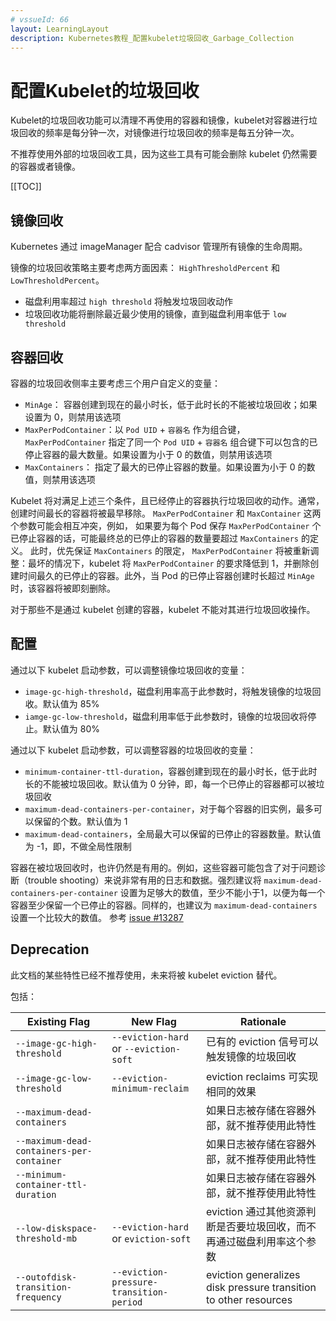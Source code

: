 ```yaml
---
# vssueId: 66
layout: LearningLayout
description: Kubernetes教程_配置kubelet垃圾回收_Garbage_Collection
---
```


# 配置Kubelet的垃圾回收

<AdSenseTitle>

Kubelet的垃圾回收功能可以清理不再使用的容器和镜像，kubelet对容器进行垃圾回收的频率是每分钟一次，对镜像进行垃圾回收的频率是每五分钟一次。

不推荐使用外部的垃圾回收工具，因为这些工具有可能会删除 kubelet 仍然需要的容器或者镜像。

[[TOC]]

</AdSenseTitle>

## 镜像回收

Kubernetes 通过 imageManager 配合 cadvisor 管理所有镜像的生命周期。

镜像的垃圾回收策略主要考虑两方面因素： `HighThresholdPercent` 和 `LowThresholdPercent`。
* 磁盘利用率超过 `high threshold` 将触发垃圾回收动作
* 垃圾回收功能将删除最近最少使用的镜像，直到磁盘利用率低于 `low threshold`

## 容器回收

容器的垃圾回收侧率主要考虑三个用户自定义的变量：
* `MinAge`： 容器创建到现在的最小时长，低于此时长的不能被垃圾回收；如果设置为 0，则禁用该选项
* `MaxPerPodContainer`：以 `Pod UID` + `容器名` 作为组合键，`MaxPerPodContainer` 指定了同一个 `Pod UID` + `容器名` 组合键下可以包含的已停止容器的最大数量。如果设置为小于 0 的数值，则禁用该选项
* `MaxContainers`： 指定了最大的已停止容器的数量。如果设置为小于 0 的数值，则禁用该选项

Kubelet 将对满足上述三个条件，且已经停止的容器执行垃圾回收的动作。通常，创建时间最长的容器将被最早移除。 `MaxPerPodContainer` 和 `MaxContainer` 这两个参数可能会相互冲突，例如， 如果要为每个 Pod 保存 `MaxPerPodContainer` 个已停止容器的话，可能最终总的已停止的容器的数量要超过 `MaxContainers` 的定义。 此时，优先保证 `MaxContainers` 的限定， `MaxPerPodContainer` 将被重新调整：最坏的情况下，kubelet 将 `MaxPerPodContainer` 的要求降低到 1，并删除创建时间最久的已停止的容器。此外，当 Pod 的已停止容器创建时长超过 `MinAge` 时，该容器将被即刻删除。

对于那些不是通过 kubelet 创建的容器，kubelet 不能对其进行垃圾回收操作。

## 配置

通过以下 kubelet 启动参数，可以调整镜像垃圾回收的变量：
* `image-gc-high-threshold`，磁盘利用率高于此参数时，将触发镜像的垃圾回收。默认值为  85%
* `iamge-gc-low-threshold`，磁盘利用率低于此参数时，镜像的垃圾回收将停止。默认值为 80%

通过以下 kubelet 启动参数，可以调整容器的垃圾回收的变量：
* `minimum-container-ttl-duration`，容器创建到现在的最小时长，低于此时长的不能被垃圾回收。默认值为 0 分钟，即，每一个已停止的容器都可以被垃圾回收
* `maximum-dead-containers-per-container`，对于每个容器的旧实例，最多可以保留的个数。默认值为 1
* `maximum-dead-containers`，全局最大可以保留的已停止的容器数量。默认值为 -1，即，不做全局性限制

容器在被垃圾回收时，也许仍然是有用的。例如，这些容器可能包含了对于问题诊断（trouble shooting）来说非常有用的日志和数据。强烈建议将 `maximum-dead-containers-per-container` 设置为足够大的数值，至少不能小于1，以便为每一个容器至少保留一个已停止的容器。同样的，也建议为 `maximum-dead-containers` 设置一个比较大的数值。 参考 [issue #13287](https://github.com/kubernetes/kubernetes/issues/13287)

## Deprecation

此文档的某些特性已经不推荐使用，未来将被 kubelet eviction 替代。

包括：

| Existing Flag                             | New Flag                                | Rationale                                                    |
| ----------------------------------------- | --------------------------------------- | ------------------------------------------------------------ |
| `--image-gc-high-threshold`               | `--eviction-hard` or `--eviction-soft`  | 已有的 eviction 信号可以触发镜像的垃圾回收                   |
| `--image-gc-low-threshold`                | `--eviction-minimum-reclaim`            | eviction reclaims 可实现相同的效果                           |
| `--maximum-dead-containers`               |                                         | 如果日志被存储在容器外部，就不推荐使用此特性                 |
| `--maximum-dead-containers-per-container` |                                         | 如果日志被存储在容器外部，就不推荐使用此特性                 |
| `--minimum-container-ttl-duration`        |                                         | 如果日志被存储在容器外部，就不推荐使用此特性                 |
| `--low-diskspace-threshold-mb`            | `--eviction-hard` or `eviction-soft`    | eviction 通过其他资源判断是否要垃圾回收，而不再通过磁盘利用率这个参数 |
| `--outofdisk-transition-frequency`        | `--eviction-pressure-transition-period` | eviction generalizes disk pressure transition to other resources |

